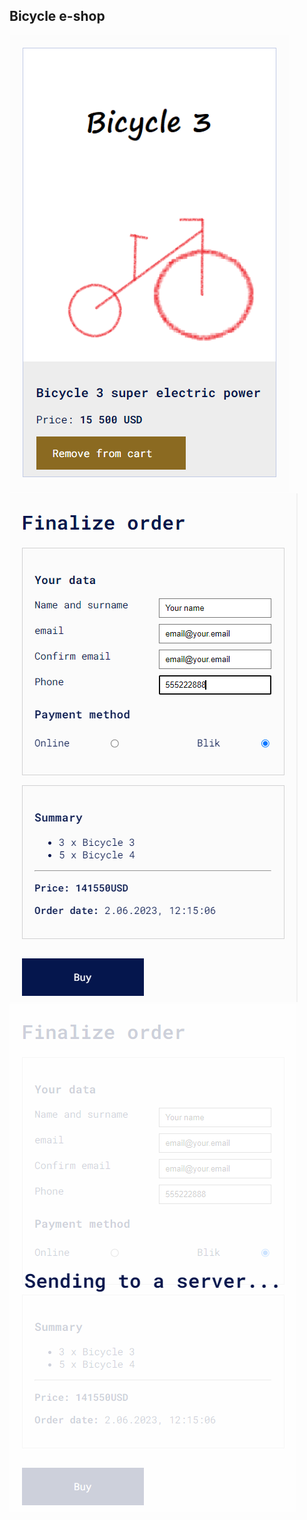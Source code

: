 ## Bicycle e-shop

![Screenshot](./src/assets/images/shop5.png) ![Screenshot](./src/assets/images/shop3.png) ![Screenshot](./src/assets/images/shop4.png)